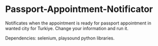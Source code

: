 # Passport-Appointment-Notificator
Notificates when the appointment is ready for passport appointment in wanted city for Turkiye.
Change your information and run it.

Dependencies: selenium, playsound python libraries.
